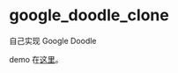 google_doodle_clone
===================

自己实现 Google Doodle 

demo 在[这里](http://frankfang.com/demo/doodle/)。
